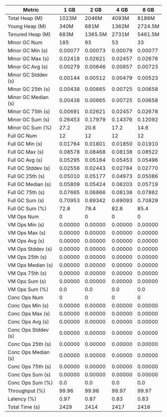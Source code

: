 | Metric | 1 GB | 2 GB | 4 GB | 8 GB |
|------|----|----|----|----|
| Total Heap (M) | 1023M | 2046M | 4093M | 8186M |
| Young Heap (M) | 340M | 681M | 1362M | 2724.5M |
| Tenured Heap (M) | 683M | 1365.5M | 2731M | 5461.5M |
| Minor GC Num | 185 | 93 | 53 | 33 |
| Minor GC Min (s) | 0.00077 | 0.00073 | 0.00079 | 0.00077 |
| Minor GC Max (s) | 0.02418 | 0.02621 | 0.02457 | 0.02678 |
| Minor GC Avg (s) | 0.00279 | 0.00646 | 0.00657 | 0.00723 |
| Minor GC Stddev (s) | 0.00144 | 0.00512 | 0.00479 | 0.00523 |
| Minor GC 25th (s) | 0.00438 | 0.00665 | 0.00725 | 0.00658 |
| Minor GC Median (s) | 0.00438 | 0.00665 | 0.00725 | 0.00658 |
| Minor GC 75th (s) | 0.00691 | 0.02621 | 0.02457 | 0.02678 |
| Minor GC Sum (s) | 0.26453 | 0.17979 | 0.14376 | 0.12092 |
| Minor GC Sum (%) | 27.2 | 20.6 | 17.2 | 14.6 |
| Full GC Num | 12 | 12 | 12 | 12 |
| Full GC Min (s) | 0.01764 | 0.01801 | 0.01850 | 0.01910 |
| Full GC Max (s) | 0.08578 | 0.08468 | 0.08138 | 0.08522 |
| Full GC Avg (s) | 0.05295 | 0.05164 | 0.05453 | 0.05496 |
| Full GC Stddev (s) | 0.02556 | 0.02443 | 0.02784 | 0.02770 |
| Full GC 25th (s) | 0.05010 | 0.05177 | 0.04973 | 0.05086 |
| Full GC Median (s) | 0.05809 | 0.05424 | 0.06203 | 0.05719 |
| Full GC 75th (s) | 0.07665 | 0.06866 | 0.08138 | 0.07862 |
| Full GC Sum (s) | 0.70953 | 0.69342 | 0.69093 | 0.70829 |
| Full GC Sum (%) | 72.8 | 79.4 | 82.8 | 85.4 |
| VM Ops Num | 0 | 0 | 0 | 0 |
| VM Ops Min (s) | 0.00000 | 0.00000 | 0.00000 | 0.00000 |
| VM Ops Max (s) | 0.00000 | 0.00000 | 0.00000 | 0.00000 |
| VM Ops Avg (s) | 0.00000 | 0.00000 | 0.00000 | 0.00000 |
| VM Ops Stddev (s) | 0.00000 | 0.00000 | 0.00000 | 0.00000 |
| VM Ops 25th (s) | 0.00000 | 0.00000 | 0.00000 | 0.00000 |
| VM Ops Median (s) | 0.00000 | 0.00000 | 0.00000 | 0.00000 |
| VM Ops 75th (s) | 0.00000 | 0.00000 | 0.00000 | 0.00000 |
| VM Ops Sum (s) | 0.00000 | 0.00000 | 0.00000 | 0.00000 |
| VM Ops Sum (%) | 0.0 | 0.0 | 0.0 | 0.0 |
| Conc Ops Num | 0 | 0 | 0 | 0 |
| Conc Ops Min (s) | 0.00000 | 0.00000 | 0.00000 | 0.00000 |
| Conc Ops Max (s) | 0.00000 | 0.00000 | 0.00000 | 0.00000 |
| Conc Ops Avg (s) | 0.00000 | 0.00000 | 0.00000 | 0.00000 |
| Conc Ops Stddev (s) | 0.00000 | 0.00000 | 0.00000 | 0.00000 |
| Conc Ops 25th (s) | 0.00000 | 0.00000 | 0.00000 | 0.00000 |
| Conc Ops Median (s) | 0.00000 | 0.00000 | 0.00000 | 0.00000 |
| Conc Ops 75th (s) | 0.00000 | 0.00000 | 0.00000 | 0.00000 |
| Conc Ops Sum (s) | 0.00000 | 0.00000 | 0.00000 | 0.00000 |
| Conc Ops Sum (%) | 0.0 | 0.0 | 0.0 | 0.0 |
| Throughput (%) | 99.96 | 99.96 | 99.97 | 99.97 |
| Latency (%) | 0.97 | 0.87 | 0.83 | 0.83 |
| Total Time (s) | 2429 | 2414 | 2417 | 2416 |
